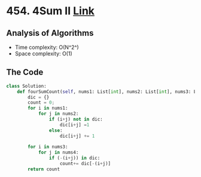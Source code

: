 # 454. 4Sum II [Link](https://leetcode.com/problems/4sum-ii/)
## Analysis of Algorithms
 - Time complexity: O(N^2^)
 - Space complexity: O(1)

## The Code

```Python 
class Solution:
    def fourSumCount(self, nums1: List[int], nums2: List[int], nums3: List[int], nums4: List[int]) -> int:
        dic = {}
        count = 0;
        for i in nums1:
            for j in nums2:
                if (i+j) not in dic:
                    dic[i+j] =1
                else:
                    dic[i+j] += 1
                    
        for i in nums3:
            for j in nums4:
                if (-(i+j)) in dic:
                    count+= dic[-(i+j)]
        return count
```
